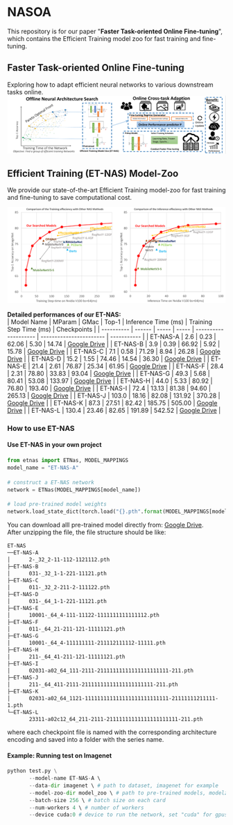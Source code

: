 # NASOA

This repository is for our paper "**Faster Task-oriented Online Fine-tuning**", which contains the Efficient Training model zoo for fast training and fine-tuning.

## Faster Task-oriented Online Fine-tuning
Exploring how to adapt efficient neural networks to various downstream tasks online.
![overview](overview_v2.png)

## Efficient Training (ET-NAS) Model-Zoo 
We provide our state-of-the-art Efficient Training model-zoo for fast training and fine-tuning to save computational cost. 

![compare](compare_with_nas.png)

**Detailed performances of our ET-NAS:**  
| Model Name | MParam | GMac  | Top-1 | Inference Time  (ms) | Training Step Time (ms) | Checkpoints |
| ---------- | ------ | ----- | ----- | -------------------- | ----------------------- | ----------- |
| ET-NAS-A   | 2.6    | 0.23  | 62.06 | 5.30                 | 14.74                   | [Google Drive](https://drive.google.com/file/d/1BjMFriEuy9ypo7swm-eaT-LGzk8HYttK/view?usp=sharing) |
| ET-NAS-B   | 3.9    | 0.39  | 66.92 | 5.92                 | 15.78                   | [Google Drive](https://drive.google.com/file/d/19D1xI0PwJ9sxuAzVNt84bTzfd0e0GwNJ/view?usp=sharing) |
| ET-NAS-C   | 7.1    | 0.58  | 71.29 | 8.94                 | 26.28                   | [Google Drive](https://drive.google.com/file/d/1d4lW1DW3j0ANwTh6HdLGGbI1B2N30p3Y/view?usp=sharing) |
| ET-NAS-D   | 15.2   | 1.55  | 74.46 | 14.54                | 36.30                   | [Google Drive](https://drive.google.com/file/d/1n7jbTnwln4MSJOaHwMr-Ssw_zLk8D4-L/view?usp=sharing) |
| ET-NAS-E   | 21.4   | 2.61  | 76.87 | 25.34                | 61.95                   | [Google Drive](https://drive.google.com/file/d/1ftpJO9F9qfYd7zC3Q2iRvEXW7qH5rDt5/view?usp=sharing) |
| ET-NAS-F   | 28.4   | 2.31  | 78.80 | 33.83                | 93.04                   | [Google Drive](https://drive.google.com/file/d/1Gn50zC7eWf8KX1GQNZx8-wcccgXZoKx2/view?usp=sharing) |
| ET-NAS-G   | 49.3   | 5.68  | 80.41 | 53.08                | 133.97                  | [Google Drive](https://drive.google.com/file/d/17iZ6pQsZZlfOdZSz8E7Okv2rgOBnkAd5/view?usp=sharing) |
| ET-NAS-H   | 44.0   | 5.33  | 80.92 | 76.80                | 193.40                  | [Google Drive](https://drive.google.com/file/d/1UvRkpn9T1XNX1I4l2DGGW4MywvAZeNV6/view?usp=sharing) |
| ET-NAS-I   | 72.4   | 13.13 | 81.38 | 94.60                | 265.13                  | [Google Drive](https://drive.google.com/file/d/1fUcEqn2esPtt2YWEmaoSfaUpqmhwnK6o/view?usp=sharing) |
| ET-NAS-J   | 103.0  | 18.16 | 82.08 | 131.92               | 370.28                  | [Google Drive](https://drive.google.com/file/d/1XH08-mGJwy4FmZalYi0pbumoqasJz1NV/view?usp=sharing) |
| ET-NAS-K   | 87.3   | 27.51 | 82.42 | 185.75               | 505.00                  | [Google Drive](https://drive.google.com/file/d/1F78jjdNyAMjC0Z4hh-JdDFfByOPemR4i/view?usp=sharing) |
| ET-NAS-L   | 130.4  | 23.46 | 82.65 | 191.89               | 542.52                  | [Google Drive](https://drive.google.com/file/d/1d5MNsjX17fNbz1CMCMI6gelpdyoYqwMJ/view?usp=sharing) |



### How to use ET-NAS 

#### Use ET-NAS in your own project

```python
from etnas import ETNas, MODEL_MAPPINGS
model_name = "ET-NAS-A"

# construct a ET-NAS network
network = ETNas(MODEL_MAPPINGS[model_name])

# load pre-trained model weights
network.load_state_dict(torch.load("{}.pth".format(MODEL_MAPPINGS[model_name])))
```

You can download alll pre-trained model directly from: [Google Drive](https://drive.google.com/file/d/1cwE1RGsNoBR8enOr79-iw45Porkglv_k/view?usp=sharing).  
After unzipping the file, the file structure should be like:
```
ET-NAS
──ET-NAS-A
│      2-_32_2-11-112-1121112.pth
├─ET-NAS-B
│      031-_32_1-1-221-11121.pth
├─ET-NAS-C
│      011-_32_2-211-2-111122.pth
├─ET-NAS-D
│      031-_64_1-1-221-11121.pth
├─ET-NAS-E
│      10001-_64_4-111-11122-1111111111111112.pth
├─ET-NAS-F
│      011-_64_21-211-121-11111121.pth
├─ET-NAS-G
│      10001-_64_4-111111111-211112111112-11111.pth
├─ET-NAS-H
│      211-_64_41-211-121-11111121.pth
├─ET-NAS-I
│      02031-a02_64_111-2111-21111111111111111111111-211.pth
├─ET-NAS-J
│      211-_64_411-2111-21111111111111111111111-211.pth
├─ET-NAS-K
│      02031-a02_64_1121-111111111111111111111111111-21111111211111-1.pth
└─ET-NAS-L
       23311-a02c12_64_211-2111-21111111111111111111111-211.pth
```
where each checkpoint file is named with the corresponding architecture encoding and saved into a folder with the series name.

#### Example: Running test on Imagenet

```python
python test.py \
       --model-name ET-NAS-A \ 
       --data-dir imagenet \ # path to dataset, imagenet for example
       --model-zoo-dir model_zoo \ # path to pre-trained models, modelz_zoo for example
       --batch-size 256 \ # batch size on each card
       --num-workers 4 \ # number of workers
       --device cuda:0 # device to run the network, set "cuda" for gpus and "cpu" for cpu
```


